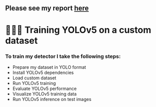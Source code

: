 <h2>Please see my report <a href="https://github.com/19521791/Traffic_Light_Detection/blob/main/Traffic_light_report.pdf">here</a></h2>
<h1>🚀🚀🚀 Training YOLOv5 on a custom dataset</h1>
<h3>To train my detector I take the following steps:</h3>
<ul>
  <li>Prepare my dataset in YOLO format</li>
  <li>Install YOLOv5 dependencies</li>
  <li>Load custom dataset</li>
  <li>Run YOLOv5 training</li>
  <li>Evaluate YOLOv5 performance</li>
  <li>Visualize YOLOv5 training data</li>
  <li>Run YOLOv5 inference on test images</li>
</ul>
